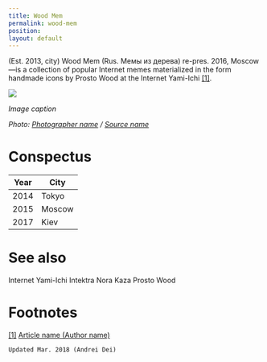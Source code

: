 ```yaml
---
title: Wood Mem
permalink: wood-mem
position:
layout: default
---
```


(Est. 2013, city) Wood Mem (Rus. Мемы из дерева) re-pres. 2016, Moscow—is a collection of popular Internet memes materialized in the form handmade icons by Prosto Wood at the Internet Yami-Ichi <span id="a1">[\[1\]](#f1)</span>.

![](/images/image-name.jpg)

*Image caption*

*Photo: [Photographer name](http://example.net/) / [Source name](http://example.net/)*

# Conspectus

|Year|City|
|----|----|
|2014|Tokyo|
|2015|Moscow|
|2017|Kiev|

# See also

Internet Yami-Ichi
Intektra
Nora Kaza
Prosto Wood

# Footnotes

[[1]](#a1) <span id="f1"></span> [Article name (Author name)](http://example.net/article)

`Updated Mar. 2018 (Andrei Dei)`
